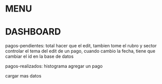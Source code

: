 
MENU
=====

DASHBOARD 
==========
pagos-pendientes: 
    total
    hacer que el edit, tambien tome el rubro y sector
    controlar el tema del edit de un pago, cuando cambio la fecha, tiene que cambiar el id en la base de datos
    
pagos-realizados: 
    histograma
    agregar un pago


cargar mas datos



